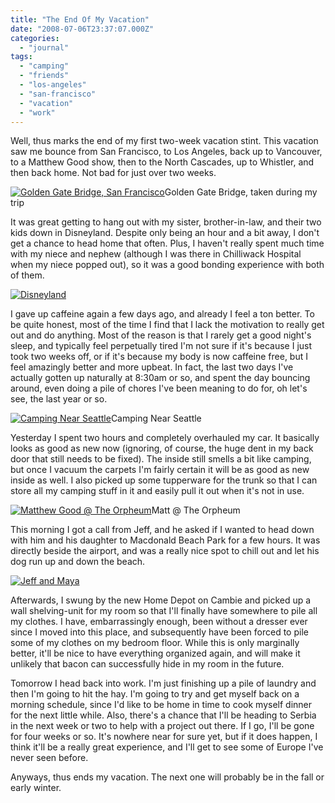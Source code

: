 ```yaml
---
title: "The End Of My Vacation"
date: "2008-07-06T23:37:07.000Z"
categories: 
  - "journal"
tags: 
  - "camping"
  - "friends"
  - "los-angeles"
  - "san-francisco"
  - "vacation"
  - "work"
---
```


Well, thus marks the end of my first two-week vacation stint. This vacation saw me bounce from San Francisco, to Los Angeles, back up to Vancouver, to a Matthew Good show, then to the North Cascades, up to Whistler, and then back home. Not bad for just over two weeks.

[![Golden Gate Bridge, San Francisco](http://farm4.static.flickr.com/3079/2581936945_995119b09d.jpg?v=0)](http://flickr.com/photos/duanestorey/2581936945/in/set-72157605631207726/)Golden Gate Bridge, taken during my trip

It was great getting to hang out with my sister, brother-in-law, and their two kids down in Disneyland. Despite only being an hour and a bit away, I don't get a chance to head home that often. Plus, I haven't really spent much time with my niece and nephew (although I was there in Chilliwack Hospital when my niece popped out), so it was a good bonding experience with both of them.

[![Disneyland](http://farm4.static.flickr.com/3012/2598275477_1a29969011.jpg?v=0)](http://flickr.com/photos/duanestorey/2598275477/)

I gave up caffeine again a few days ago, and already I feel a ton better. To be quite honest, most of the time I find that I lack the motivation to really get out and do anything. Most of the reason is that I rarely get a good night's sleep, and typically feel perpetually tired I'm not sure if it's because I just took two weeks off, or if it's because my body is now caffeine free, but I feel amazingly better and more upbeat. In fact, the last two days I've actually gotten up naturally at 8:30am or so, and spent the day bouncing around, even doing a pile of chores I've been meaning to do for, oh let's see, the last year or so.

[![Camping Near Seattle](http://farm4.static.flickr.com/3114/2644774232_46ca8dc90c.jpg?v=0)](http://flickr.com/photos/duanestorey/2644774232/)Camping Near Seattle

Yesterday I spent two hours and completely overhauled my car. It basically looks as good as new now (ignoring, of course, the huge dent in my back door that still needs to be fixed). The inside still smells a bit like camping, but once I vacuum the carpets I'm fairly certain it will be as good as new inside as well. I also picked up some tupperware for the trunk so that I can store all my camping stuff in it and easily pull it out when it's not in use.

[![Matthew Good @ The Orpheum](http://farm4.static.flickr.com/3133/2614755293_a8f0d3ea7a.jpg?v=0)](http://flickr.com/photos/duanestorey/2614755293/in/photostream/)Matt @ The Orpheum

This morning I got a call from Jeff, and he asked if I wanted to head down with him and his daughter to Macdonald Beach Park for a few hours. It was directly beside the airport, and was a really nice spot to chill out and let his dog run up and down the beach.

[![Jeff and Maya](http://farm4.static.flickr.com/3106/2645477702_6ec15eb29c.jpg?v=0)](http://flickr.com/photos/duanestorey/2645477702/)

Afterwards, I swung by the new Home Depot on Cambie and picked up a wall shelving-unit for my room so that I'll finally have somewhere to pile all my clothes. I have, embarrassingly enough, been without a dresser ever since I moved into this place, and subsequently have been forced to pile some of my clothes on my bedroom floor. While this is only marginally better, it'll be nice to have everything organized again, and will make it unlikely that bacon can successfully hide in my room in the future.

Tomorrow I head back into work. I'm just finishing up a pile of laundry and then I'm going to hit the hay. I'm going to try and get myself back on a morning schedule, since I'd like to be home in time to cook myself dinner for the next little while. Also, there's a chance that I'll be heading to Serbia in the next week or two to help with a project out there. If I go, I'll be gone for four weeks or so. It's nowhere near for sure yet, but if it does happen, I think it'll be a really great experience, and I'll get to see some of Europe I've never seen before.

Anyways, thus ends my vacation. The next one will probably be in the fall or early winter.
